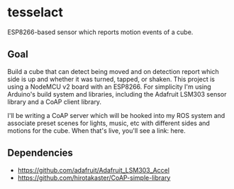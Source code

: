 # tesselact
ESP8266-based sensor which reports motion events of a cube.

## Goal
Build a cube that can detect being moved and on detection report which side is up and whether it was turned, tapped, or shaken. This project is
using a NodeMCU v2 board with an ESP8266. For simplicity I'm using Arduino's build system and libraries, including the Adafruit LSM303 sensor library
and a CoAP client library.

I'll be writing a CoAP server which will be hooked into my ROS system and associate preset scenes for lights, music, etc with different sides and
motions for the cube. When that's live, you'll see a link: here.

## Dependencies
* https://github.com/adafruit/Adafruit_LSM303_Accel
* https://github.com/hirotakaster/CoAP-simple-library
